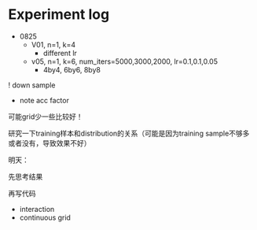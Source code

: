 # Experiment log

- 0825
  - V01, n=1, k=4
    - different lr
  - v05, n=1, k=6, num_iters=5000,3000,2000, lr=0.1,0.1,0.05
    - 4by4, 6by6, 8by8





! down sample

- note acc factor





可能grid少一些比较好！

研究一下training样本和distribution的关系（可能是因为training sample不够多或者没有，导致效果不好）

明天：

先思考结果

再写代码

- interaction
- continuous grid